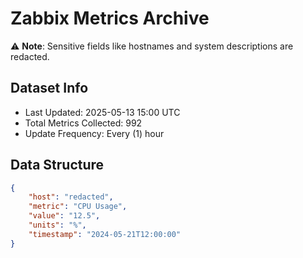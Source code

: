 # Zabbix Metrics Archive

⚠️ **Note**: Sensitive fields like hostnames and system descriptions are redacted.

## Dataset Info
- Last Updated: 2025-05-13 15:00 UTC
- Total Metrics Collected: 992
- Update Frequency: Every (1) hour

## Data Structure
```json
{
    "host": "redacted",
    "metric": "CPU Usage",
    "value": "12.5",
    "units": "%",
    "timestamp": "2024-05-21T12:00:00"
}
```
